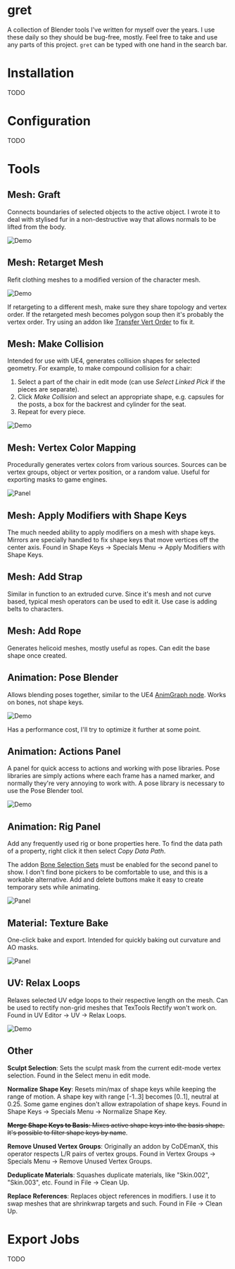 # gret

A collection of Blender tools I've written for myself over the years. I use these daily so they should be bug-free, mostly. Feel free to take and use any parts of this project. `gret` can be typed with one hand in the search bar.



# Installation

TODO



# Configuration

TODO



# Tools

## Mesh: Graft

Connects boundaries of selected objects to the active object. I wrote it to deal with stylised fur in a non-destructive way that allows normals to be lifted from the body.

![Demo](../readme/graft-demo.gif?raw=true)

## Mesh: Retarget Mesh

Refit clothing meshes to a modified version of the character mesh.

![Demo](../readme/retargetmesh-demo.gif?raw=true)

If retargeting to a different mesh, make sure they share topology and vertex order. If the retargeted mesh becomes polygon soup then it's probably the vertex order. Try using an addon like [Transfer Vert Order](https://gumroad.com/l/copy_verts_ids) to fix it.

## Mesh: Make Collision

Intended for use with UE4, generates collision shapes for selected geometry. For example, to make compound collision for a chair:

1. Select a part of the chair in edit mode (can use *Select Linked Pick* if the pieces are separate).
2. Click *Make Collision* and select an appropriate shape, e.g. capsules for the posts, a box for the backrest and cylinder for the seat.
3. Repeat for every piece.

![Demo](../readme/makecollision-demo.gif?raw=true)

## Mesh: Vertex Color Mapping

Procedurally generates vertex colors from various sources. Sources can be vertex groups, object or vertex position, or a random value. Useful for exporting masks to game engines.

![Panel](../readme/vcolmapping.png?raw=true)

## Mesh: Apply Modifiers with Shape Keys

The much needed ability to apply modifiers on a mesh with shape keys. Mirrors are specially handled to fix shape keys that move vertices off the center axis. Found in Shape Keys → Specials Menu → Apply Modifiers with Shape Keys.

## Mesh: Add Strap

Similar in function to an extruded curve. Since it's mesh and not curve based, typical mesh operators can be used to edit it. Use case is adding belts to characters.

## Mesh: Add Rope

Generates helicoid meshes, mostly useful as ropes. Can edit the base shape once created.

## Animation: Pose Blender

Allows blending poses together, similar to the UE4 [AnimGraph node](https://docs.unrealengine.com/en-US/AnimatingObjects/SkeletalMeshAnimation/AnimPose/PoseBlenderNode/index.html). Works on bones, not shape keys.

![Demo](../readme/poseblender-demo.gif?raw=true)

Has a performance cost, I'll try to optimize it further at some point.

## Animation: Actions Panel

A panel for quick access to actions and working with pose libraries. Pose libraries are simply actions where each frame has a named marker, and normally they're very annoying to work with. A pose library is necessary to use the Pose Blender tool.

![Demo](../readme/actions-panel.png?raw=True)

## Animation: Rig Panel

Add any frequently used rig or bone properties here. To find the data path of a property, right click it then select *Copy Data Path*.

The addon [Bone Selection Sets](https://docs.blender.org/manual/en/latest/addons/animation/bone_selection_sets.html) must be enabled for the second panel to show. I don't find bone pickers to be comfortable to use, and this is a workable alternative. Add and delete buttons make it easy to create temporary sets while animating.

![Panel](../readme/rig-panel.png?raw=True)

## Material: Texture Bake

One-click bake and export. Intended for quickly baking out curvature and AO masks.

![Panel](../readme/texturebake.png?raw=true)

## UV: Relax Loops

Relaxes selected UV edge loops to their respective length on the mesh. Can be used to rectify non-grid meshes that TexTools Rectify won't work on. Found in UV Editor → UV → Relax Loops.

![Demo](../readme/uvrelax-demo.gif?raw=true)

## Other

**Sculpt Selection**: Sets the sculpt mask from the current edit-mode vertex selection. Found in the Select menu in edit mode.

**Normalize Shape Key**: Resets min/max of shape keys while keeping the range of motion. A shape key with range [-1..3] becomes [0..1], neutral at 0.25. Some game engines don't allow extrapolation of shape keys. Found in Shape Keys → Specials Menu → Normalize Shape Key.

~~**Merge Shape Keys to Basis**: Mixes active shape keys into the basis shape. It's possible to filter shape keys by name~~.

**Remove Unused Vertex Groups**: Originally an addon by CoDEmanX, this operator respects L/R pairs of vertex groups. Found in Vertex Groups → Specials Menu → Remove Unused Vertex Groups.

**Deduplicate Materials**: Squashes duplicate materials, like "Skin.002", "Skin.003", etc. Found in File → Clean Up.

**Replace References**: Replaces object references in modifiers. I use it to swap meshes that are shrinkwrap targets and such. Found in File → Clean Up.

# Export Jobs

TODO